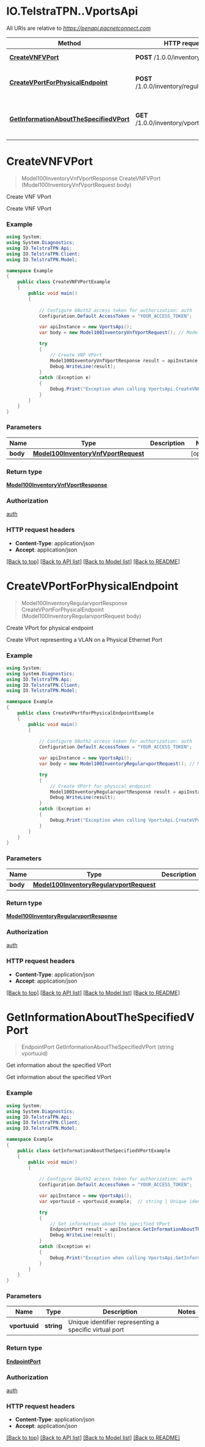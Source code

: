 # IO.TelstraTPN..VportsApi

All URIs are relative to *https://penapi.pacnetconnect.com*

Method | HTTP request | Description
------------- | ------------- | -------------
[**CreateVNFVPort**](VportsApi.md#createvnfvport) | **POST** /1.0.0/inventory/vnf/vport | Create VNF VPort
[**CreateVPortForPhysicalEndpoint**](VportsApi.md#createvportforphysicalendpoint) | **POST** /1.0.0/inventory/regularvport | Create VPort for physical endpoint
[**GetInformationAboutTheSpecifiedVPort**](VportsApi.md#getinformationaboutthespecifiedvport) | **GET** /1.0.0/inventory/vport/{vportuuid} | Get information about the specified VPort


<a name="createvnfvport"></a>
# **CreateVNFVPort**
> Model100InventoryVnfVportResponse CreateVNFVPort (Model100InventoryVnfVportRequest body)

Create VNF VPort

Create VNF VPort

### Example
```csharp
using System;
using System.Diagnostics;
using IO.TelstraTPN.Api;
using IO.TelstraTPN.Client;
using IO.TelstraTPN.Model;

namespace Example
{
    public class CreateVNFVPortExample
    {
        public void main()
        {
            
            // Configure OAuth2 access token for authorization: auth
            Configuration.Default.AccessToken = "YOUR_ACCESS_TOKEN";

            var apiInstance = new VportsApi();
            var body = new Model100InventoryVnfVportRequest(); // Model100InventoryVnfVportRequest |  (optional) 

            try
            {
                // Create VNF VPort
                Model100InventoryVnfVportResponse result = apiInstance.CreateVNFVPort(body);
                Debug.WriteLine(result);
            }
            catch (Exception e)
            {
                Debug.Print("Exception when calling VportsApi.CreateVNFVPort: " + e.Message );
            }
        }
    }
}
```

### Parameters

Name | Type | Description  | Notes
------------- | ------------- | ------------- | -------------
 **body** | [**Model100InventoryVnfVportRequest**](Model100InventoryVnfVportRequest.md)|  | [optional] 

### Return type

[**Model100InventoryVnfVportResponse**](Model100InventoryVnfVportResponse.md)

### Authorization

[auth](../README.md#auth)

### HTTP request headers

 - **Content-Type**: application/json
 - **Accept**: application/json

[[Back to top]](#) [[Back to API list]](../README.md#documentation-for-api-endpoints) [[Back to Model list]](../README.md#documentation-for-models) [[Back to README]](../README.md)

<a name="createvportforphysicalendpoint"></a>
# **CreateVPortForPhysicalEndpoint**
> Model100InventoryRegularvportResponse CreateVPortForPhysicalEndpoint (Model100InventoryRegularvportRequest body)

Create VPort for physical endpoint

Create VPort representing a VLAN on a Physical Ethernet Port

### Example
```csharp
using System;
using System.Diagnostics;
using IO.TelstraTPN.Api;
using IO.TelstraTPN.Client;
using IO.TelstraTPN.Model;

namespace Example
{
    public class CreateVPortForPhysicalEndpointExample
    {
        public void main()
        {
            
            // Configure OAuth2 access token for authorization: auth
            Configuration.Default.AccessToken = "YOUR_ACCESS_TOKEN";

            var apiInstance = new VportsApi();
            var body = new Model100InventoryRegularvportRequest(); // Model100InventoryRegularvportRequest |  (optional) 

            try
            {
                // Create VPort for physical endpoint
                Model100InventoryRegularvportResponse result = apiInstance.CreateVPortForPhysicalEndpoint(body);
                Debug.WriteLine(result);
            }
            catch (Exception e)
            {
                Debug.Print("Exception when calling VportsApi.CreateVPortForPhysicalEndpoint: " + e.Message );
            }
        }
    }
}
```

### Parameters

Name | Type | Description  | Notes
------------- | ------------- | ------------- | -------------
 **body** | [**Model100InventoryRegularvportRequest**](Model100InventoryRegularvportRequest.md)|  | [optional] 

### Return type

[**Model100InventoryRegularvportResponse**](Model100InventoryRegularvportResponse.md)

### Authorization

[auth](../README.md#auth)

### HTTP request headers

 - **Content-Type**: application/json
 - **Accept**: application/json

[[Back to top]](#) [[Back to API list]](../README.md#documentation-for-api-endpoints) [[Back to Model list]](../README.md#documentation-for-models) [[Back to README]](../README.md)

<a name="getinformationaboutthespecifiedvport"></a>
# **GetInformationAboutTheSpecifiedVPort**
> EndpointPort GetInformationAboutTheSpecifiedVPort (string vportuuid)

Get information about the specified VPort

Get information about the specified VPort

### Example
```csharp
using System;
using System.Diagnostics;
using IO.TelstraTPN.Api;
using IO.TelstraTPN.Client;
using IO.TelstraTPN.Model;

namespace Example
{
    public class GetInformationAboutTheSpecifiedVPortExample
    {
        public void main()
        {
            
            // Configure OAuth2 access token for authorization: auth
            Configuration.Default.AccessToken = "YOUR_ACCESS_TOKEN";

            var apiInstance = new VportsApi();
            var vportuuid = vportuuid_example;  // string | Unique identifier representing a specific virtual port

            try
            {
                // Get information about the specified VPort
                EndpointPort result = apiInstance.GetInformationAboutTheSpecifiedVPort(vportuuid);
                Debug.WriteLine(result);
            }
            catch (Exception e)
            {
                Debug.Print("Exception when calling VportsApi.GetInformationAboutTheSpecifiedVPort: " + e.Message );
            }
        }
    }
}
```

### Parameters

Name | Type | Description  | Notes
------------- | ------------- | ------------- | -------------
 **vportuuid** | **string**| Unique identifier representing a specific virtual port | 

### Return type

[**EndpointPort**](EndpointPort.md)

### Authorization

[auth](../README.md#auth)

### HTTP request headers

 - **Content-Type**: application/json
 - **Accept**: application/json

[[Back to top]](#) [[Back to API list]](../README.md#documentation-for-api-endpoints) [[Back to Model list]](../README.md#documentation-for-models) [[Back to README]](../README.md)

